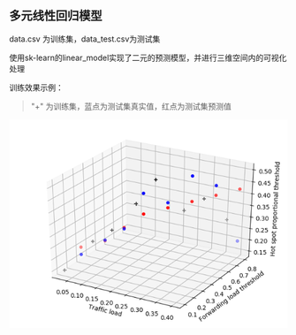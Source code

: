 ## 多元线性回归模型

data.csv 为训练集，data_test.csv为测试集

使用sk-learn的linear_model实现了二元的预测模型，并进行三维空间内的可视化处理

训练效果示例：

> "+" 为训练集，蓝点为测试集真实值，红点为测试集预测值

![avatar](./pics/myplot.png)